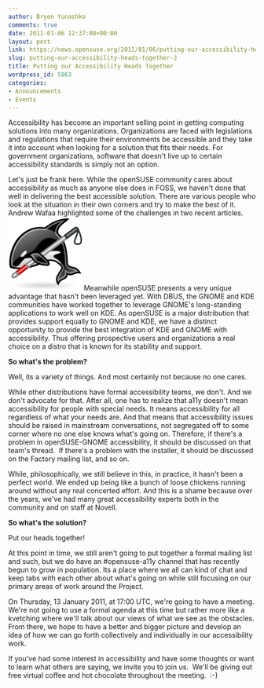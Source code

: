 ```yaml
---
author: Bryen Yunashko
comments: true
date: 2011-01-06 12:37:08+00:00
layout: post
link: https://news.opensuse.org/2011/01/06/putting-our-accessibility-heads-together-2/
slug: putting-our-accessibility-heads-together-2
title: Putting our Accessibility Heads Together
wordpress_id: 5963
categories:
- Announcements
- Events
---
```


Accessibility has become an important selling point in getting computing solutions into many organizations. Organizations are faced with legislations and regulations that require their environments be accessible and they take it into account when looking for a solution that fits their needs. For government organizations, software that doesn't live up to certain accessibility standards is simply not an option.

Let's just be frank here. While the openSUSE community cares about accessibility as much as anyone else does in FOSS, we haven't done that well in delivering the best accessible solution. There are various people who look at the situation in their own corners and try to make the best of it. Andrew Wafaa highlighted some of the challenges in two recent articles.
[![Orca-A powerful Linux screenreader](/wp-content/uploads/2010/12/orca2-sm.jpg)](http://news.opensuse.org/2011/01/06/putting-our-accessibility-heads-together-2/orca2-sm/)
Meanwhile openSUSE presents a very unique advantage that hasn't been leveraged yet. With DBUS, the GNOME and KDE communities have worked together to leverage GNOME's long-standing applications to work well on KDE. As openSUSE is a major distribution that provides support equally to GNOME and KDE, we have a distinct opportunity to provide the best integration of KDE and GNOME with accessibility. Thus offering prospective users and organizations a real choice on a distro that is known for its stability and support.
<!-- more -->
**So what's the problem?**

Well, its a variety of things. And most certainly not because no one cares.

While other distributions have formal accessibility teams, we don't. And we don't advocate for that. After all, one has to realize that a11y doesn't mean accessibility for people with special needs. It means accessibility for all regardless of what your needs are. And that means that accessibility issues should be raised in mainstream conversations, not segregated off to some corner where no one else knows what's going on. Therefore, if there's a problem in openSUSE-GNOME accessibility, it should be discussed on that team's thread.  If there's a problem with the installer, it should be discussed on the Factory mailing list, and so on.

While, philosophically, we still believe in this, in practice, it hasn't been a perfect world. We ended up being like a bunch of loose chickens running around without any real concerted effort. And this is a shame because over the years, we've had many great accessibility experts both in the community and on staff at Novell.

**So what's the solution?**

Put our heads together!

At this point in time, we still aren't going to put together a formal mailing list and such, but we do have an #opensuse-a11y channel that has recently begun to grow in population. Its a place where we all can kind of chat and keep tabs with each other about what's going on while still focusing on our primary areas of work around the Project.

On Thursday, 13 January 2011, at 17:00 UTC, we're going to have a meeting. We're not going to use a formal agenda at this time but rather more like a kvetching where we'll talk about our views of what we see as the obstacles. From there, we hope to have a better and bigger picture and develop an idea of how we can go forth collectively and individually in our accessibility work.

If you've had some interest in accessibility and have some thoughts or want to learn what others are saying, we invite you to join us.  We'll be giving out free virtual coffee and hot chocolate throughout the meeting.  :-)
